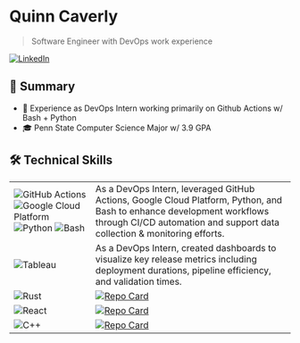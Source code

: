 # Quinn Caverly
> Software Engineer with DevOps work experience

<a href="https://linkedin.com/in/quinn-caverly" target="_blank">
  <img src="https://img.shields.io/badge/LinkedIn-0077B5?style=for-the-badge&logo=linkedin&logoColor=white" alt="LinkedIn"/>
</a>

## 🎯 Summary
- 💼 Experience as DevOps Intern working primarily on Github Actions w/ Bash + Python
- 🎓 Penn State Computer Science Major w/ 3.9 GPA

## 🛠️ Technical Skills
|  |  |
|:------------|:-----------------|
| ![GitHub Actions](https://img.shields.io/badge/GitHub_Actions-2EA44F?style=for-the-badge&logo=github-actions&logoColor=white) ![Google Cloud Platform](https://img.shields.io/badge/Google_Cloud-4285F4?style=for-the-badge&logo=google-cloud&logoColor=white) ![Python](https://img.shields.io/badge/Python-3776AB?style=for-the-badge&logo=python&logoColor=white) ![Bash](https://img.shields.io/badge/Bash-000000?style=for-the-badge&logo=gnu-bash&logoColor=white) | As a DevOps Intern, leveraged GitHub Actions, Google Cloud Platform, Python, and Bash to enhance development workflows through CI/CD automation and support data collection & monitoring efforts. |
| ![Tableau](https://img.shields.io/badge/Tableau-2C2D72?style=for-the-badge&logo=tableau&logoColor=white) | As a DevOps Intern, created dashboards to visualize key release metrics including deployment durations, pipeline efficiency, and validation times. |
| ![Rust](https://img.shields.io/badge/Rust-orange?style=for-the-badge&logo=rust&logoColor=white) | [![Repo Card](https://github-readme-stats.vercel.app/api/pin/?username=quinn-caverly&repo=rust-aoc2023&theme=light)](https://github.com/quinn-caverly/rust-aoc2023) |
| ![React](https://img.shields.io/badge/React-61DAFB?style=for-the-badge&logo=react&logoColor=black) | [![Repo Card](https://github-readme-stats.vercel.app/api/pin/?username=quinn-caverly&repo=202c-internet-guide&theme=light)](https://github.com/quinn-caverly/202c-internet-guide) |
| ![C++](https://img.shields.io/badge/C++-00599C?style=for-the-badge&logo=cplusplus&logoColor=white) | [![Repo Card](https://github-readme-stats.vercel.app/api/pin/?username=483-LargeScaleEmployee&repo=algo&theme=light)](https://github.com/483-LargeScaleEmployee/algo) |
